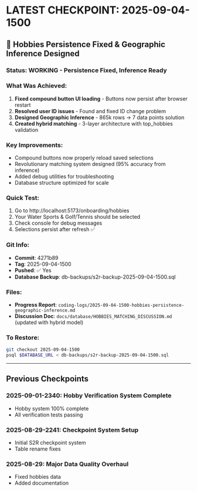 # LATEST CHECKPOINT: 2025-09-04-1500

## 🔧 Hobbies Persistence Fixed & Geographic Inference Designed

### Status: WORKING - Persistence Fixed, Inference Ready

### What Was Achieved:
1. **Fixed compound button UI loading** - Buttons now persist after browser restart
2. **Resolved user ID issues** - Found and fixed ID change problem
3. **Designed Geographic Inference** - 865k rows → 7 data points solution
4. **Created hybrid matching** - 3-layer architecture with top_hobbies validation

### Key Improvements:
- Compound buttons now properly reload saved selections
- Revolutionary matching system designed (95% accuracy from inference)
- Added debug utilities for troubleshooting
- Database structure optimized for scale

### Quick Test:
1. Go to http://localhost:5173/onboarding/hobbies
2. Your Water Sports & Golf/Tennis should be selected
3. Check console for debug messages
4. Selections persist after refresh ✅

### Git Info:
- **Commit**: 4271b89
- **Tag**: 2025-09-04-1500
- **Pushed**: ✅ Yes
- **Database Backup**: db-backups/s2r-backup-2025-09-04-1500.sql

### Files:
- **Progress Report**: `coding-logs/2025-09-04-1500-hobbies-persistence-geographic-inference.md`
- **Discussion Doc**: `docs/database/HOBBIES_MATCHING_DISCUSSION.md` (updated with hybrid model)

### To Restore:
```bash
git checkout 2025-09-04-1500
psql $DATABASE_URL < db-backups/s2r-backup-2025-09-04-1500.sql
```

---

## Previous Checkpoints

### 2025-09-01-2340: Hobby Verification System Complete
- Hobby system 100% complete
- All verification tests passing

### 2025-08-29-2241: Checkpoint System Setup
- Initial S2R checkpoint system
- Table rename fixes

### 2025-08-29: Major Data Quality Overhaul
- Fixed hobbies data
- Added documentation